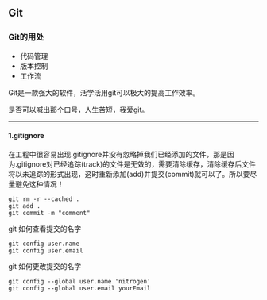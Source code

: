 ## Git

### Git的用处

-  代码管理
-  版本控制
-  工作流

Git是一款强大的软件，活学活用git可以极大的提高工作效率。

是否可以喊出那个口号，人生苦短，我爱git。

---

#### 1.gitignore



在工程中很容易出现.gitignore并没有忽略掉我们已经添加的文件，那是因为.gitignore对已经追踪(track)的文件是无效的，需要清除缓存，清除缓存后文件将以未追踪的形式出现，这时重新添加(add)并提交(commit)就可以了。所以要尽量避免这种情况！
```shell script
git rm -r --cached .
git add .
git commit -m "comment"

```

git 如何查看提交的名字
```shell script
git config user.name
git config user.email
```
git 如何更改提交的名字
```shell script
git config --global user.name 'nitrogen'
git config --global user.email yourEmail
```

